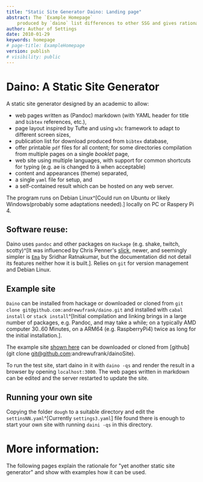 ```yaml
---
title: "Static Site Generator Daino: Landing page" 
abstract: The `Example Homepage` 
    produced by `daino` list differences to other SSG and gives rationale for its design. It points to the source and how to use it to run your own web site.
author: Author of Settings
date: 2010-01-29
keywords: homepage
# page-title: ExampleHomepage
version: publish
# visibility: public
---
```


#  Daino: A Static Site Generator 
<!-- copy of the ReadMe.md file shown in github -->

A static site generator designed by an academic to allow: 

- web pages written as (Pandoc) markdown (with YAML header for title and `bibtex` references, etc.),
- page layout inspired by Tufte and using `w3c` framework to adapt to different screen sizes,
- publication list for download produced from `bibtex` database,
- offer printable `pdf` files for all content; for some directories compilation from multiple pages on a single *booklet* page,
- web site using multiple languages, with support for common shortcuts for typing (e.g. ae is changed to ä when acceptable)
- content and appearances (theme) separated,
- a single `yaml` file for setup, and 
- a self-contained result which can be hosted on any web server.

The program runs on Debian Linux^[Could run on Ubuntu or likely Windows(probably some adaptations needed).] locally on PC or Raspery Pi 4. 

## Software reuse:
Daino uses  `pandoc` and other packages on `Hackage` (e.g. shake, twitch, scotty)^[It was influenced by Chris Penner's [slick](https://github.com/ChrisPenner/slick#readme), newer, and seemingly simpler is [`Ema`](`https://github.com/srid/ema`) by  Sridhar Ratnakumar, but the documentation did not detail its features neither how it is built.].
Relies on `git` for version management and Debian Linux.

## Example site

`Daino` can be installed from hackage or downloaded or cloned  from `git clone git@github.com:andrewufrank/daino.git` and installed with `cabal install` or `stack install`^[Initial compilation and linking brings in a large number of packages, e.g. Pandoc, and may take a while; on a typically AMD computer 30..60 Minutes, on a ARM64 (e.g. RaspberryPi4) twice as long for the initial installation.].

The example site [shown here](daino.gerastree.at) can be downloaded or cloned   from [github](git clone git@github.com:andrewufrank/dainoSite). 

To run the test site, start daino in it with  `daino -qs`  and render the result in a browser by opening `localhost:3000`. The web pages written in markdown can be edited and the server restarted to update the site.

## Running your own site
Copying the folder `dough` to a suitable directory and edit the `settinsNN.yaml`^[Currently `settings3.yaml`] file found there is enough to start your own site with running `daini -qs` in this directory.  

# More information: 

The following pages explain the rationale for "yet another static site generator" and show with examples how it can be used. 
